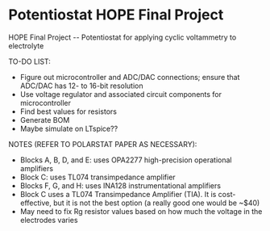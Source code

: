 # Potentiostat HOPE Final Project
HOPE Final Project -- Potentiostat for applying cyclic voltammetry to electrolyte

TO-DO LIST:
- Figure out microcontroller and ADC/DAC connections; ensure that ADC/DAC has 12- to 16-bit resolution
- Use voltage regulator and associated circuit components for microcontroller
- Find best values for resistors
- Generate BOM
- Maybe simulate on LTspice??

NOTES (REFER TO POLARSTAT PAPER AS NECESSARY):
- Blocks A, B, D, and E: uses OPA2277 high-precision operational amplifiers
- Block C: uses TL074 transimpedance amplifier
- Blocks F, G, and H: uses INA128 instrumentational amplifiers
- Block C uses a TL074 Transimpedance Amplifier (TIA). It is cost-effective, but it is not the best option (a really good one would be ~$40)
- May need to fix Rg resistor values based on how much the voltage in the electrodes varies
